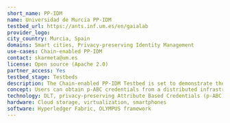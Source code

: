 ```yaml
---
short_name: PP-IDM
name: Universidad de Murcia PP-IDM
testbed_url: https://ants.inf.um.es/en/gaialab
provider_logo: 
city_country: Murcia, Spain
domains: Smart cities, Privacy-preserving Identity Management
use-cases: Chain-enabled PP-IDM
contact: skarmeta@um.es
license: Open source (Apache 2.0)
partner_access: Yes
testbed_stage: Testbeds
description: The Chain-enabled PP-IDM Testbed is set to demonstrate the collaboration of distributed ledger technologies DLTs and privacy-preserving technologies (PETs) for achieving trustworthy environments where users are in control of their identity and can access services with guarantees of data minimization and not being tracked by services nor identity providers.
concept: Users can obtain p-ABC credentials from a distributed infrastructure (OLYMPUS based) that secures critical points increasing the trust in all the scenarios. The IdM platform using smart contracts can unambiguously register existing identity providers and even keep track of service providers and their policies. Each service provider must communicate what information it consumes, and this is recorded in the DLT for later use. In this way, users can know in advance what data a registered service provider consumes and whether the policy it has finally demanded from them is the one it initially declared.
technology: DLT, privacy-preserving Attribute Based Credentials (p-ABC), distributed identity management. Convergence between DLT and distributed IdM for trust increase. Smart Contracts
hardware: Cloud storage, virtualization, smartphones
software: Hyperledger Fabric, OLYMPUS framework
---
```

